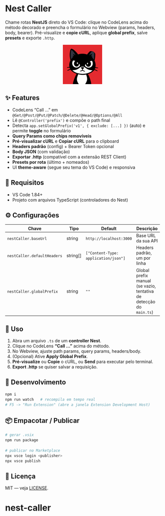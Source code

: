 # Nest Caller

Chame rotas **NestJS** direto do VS Code: clique no CodeLens acima do método decorado e preencha o formulário no Webview (params, headers, body, bearer). Pré-visualize e **copie cURL**, aplique **global prefix**, salve **presets** e exporte `.http`.

<p align="center">
  <img src="media/icon.png" width="128" height="128" alt="Nest Caller icon">
</p>

## ✨ Features
- CodeLens “Call …” em `@Get/@Post/@Put/@Patch/@Delete/@Head/@Options/@All`
- Lê `@Controller('prefix')` e compõe o path final
- Detecta `app.setGlobalPrefix('v1', { exclude: [...] })` (auto) e permite **toggle** no formulário
- **Query Params como chips removíveis**
- **Pré-visualizar cURL** e **Copiar cURL** para o clipboard
- **Headers padrão** (config) + Bearer Token opcional
- **Body JSON** (com validação)
- **Exportar .http** (compatível com a extensão REST Client)
- **Presets por rota** (último + nomeados)
- UI **theme-aware** (segue seu tema do VS Code) e responsiva

## 🧰 Requisitos
- VS Code 1.84+
- Projeto com arquivos TypeScript (controladores do Nest)

## ⚙️ Configurações
| Chave | Tipo | Default | Descrição |
|------|------|---------|-----------|
| `nestCaller.baseUrl` | string | `http://localhost:3000` | Base URL da sua API |
| `nestCaller.defaultHeaders` | string[] | `["Content-Type: application/json"]` | Headers padrão, um por linha |
| `nestCaller.globalPrefix` | string | `""` | Global prefix manual (se vazio, tentativa de detecção do `main.ts`) |

## 🚀 Uso
1. Abra um arquivo `.ts` de um **controller Nest**.
2. Clique no CodeLens **“Call …”** acima do método.
3. No Webview, ajuste path params, query params, headers/body.
4. (Opcional) Ative **Apply Global Prefix**.
5. **Pré-visualize** ou **Copie** o cURL, ou **Send** para executar pelo terminal.
6. **Export .http** se quiser salvar a requisição.

## 🧪 Desenvolvimento
```bash
npm i
npm run watch   # recompila em tempo real
# F5 -> "Run Extension" (abre a janela Extension Development Host)
```

## 📦 Empacotar / Publicar
```bash
# gerar .vsix
npm run package

# publicar no Marketplace
npx vsce login <publisher>
npx vsce publish
```

## 📝 Licença
MIT — veja [LICENSE](./LICENSE).
# nest-caller
